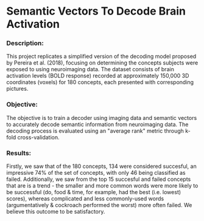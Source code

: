 # Semantic Vectors To Decode Brain Activation

### Description:
This project replicates a simplified version of the decoding model proposed by Pereira et al. (2018), focusing on determining the concepts subjects were exposed to using neuroimaging data. The dataset consists of brain activation levels (BOLD response) recorded at approximately 150,000 3D coordinates (voxels) for 180 concepts, each presented with corresponding pictures. 

### Objective:
The objective is to train a decoder using imaging data and semantic vectors to accurately decode semantic information from neuroimaging data. The decoding process is evaluated using an "average rank" metric through k-fold cross-validation.

### Results:

Firstly, we saw that of the 180 concepts, 134 were considered succesful, an impressive 74% of the set of concepts, with only 46 being classified as failed. Additionally, we saw from the top 15 succesful and failed concepts that are is a trend - the smaller and more common words were more likely to be successful (do, food & time, for example, had the best (i.e. lowest) scores), whereas complicated and less commonly-used words (argumentatively & cockroach performed the worst) more often failed. We believe this outcome to be satisfactory.



